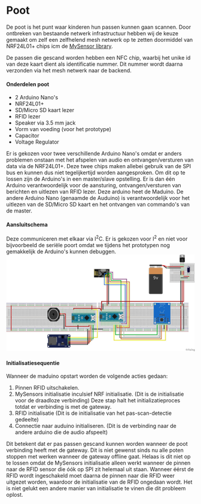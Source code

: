 # Poot

De poot is het punt waar kinderen hun passen kunnen gaan scannen. Door ontbreken van bestaande netwerk infrastructuur hebben wij de keuze gemaakt om zelf een zelfhelend mesh netwerk op te zetten doormiddel van NRF24L01+ chips icm de [MySensor library](https://www.mysensors.org/). 

De passen die gescand worden hebben een NFC chip, waarbij het unike id van deze kaart dient als identificatie nummer. Dit nummer wordt daarna verzonden via het mesh netwerk naar de backend.

#### Onderdelen poot
- 2 Arduino Nano's
- NRF24L01+
- SD/Micro SD kaart lezer
- RFID lezer
- Speaker via 3.5 mm jack
- Vorm van voeding (voor het prototype)
- Capacitor
- Voltage Regulator

Er is gekozen voor twee verschillende Arduino Nano's omdat er anders problemen onstaan met het afspelen van audio en ontvangen/versturen van data via de NRF24L01+. Deze twee chips maken allebei gebruik van de SPI bus en kunnen dus niet tegelijkertijd worden aangesproken. Om dit op te lossen zijn de Arduino's in een master/slave opstelling. Er is dan één Arduino verantwoordelijk voor de aansturing, ontvangen/versturen van berichten en uitlezen van RFID lezer. Deze arduino heet de Maduino. De andere Arduino Nano (genaamde de Auduino) is verantwoordelijk voor het uitlezen van de SD/Micro SD kaart en het ontvangen van commando's van de master.

#### Aansluitschema
Deze communiceren met elkaar via I<sup>2</sup>C. Er is gekozen voor I<sup>2</sup> en niet voor bijvoorbeeld de seriële poort omdat we tijdens het prototypen nog gemakkelijk de Arduino's kunnen debuggen.
![Aansluit schema poot v1](images/aansluitschema-poot-v1.jpeg)

#### Initialisatiesequentie
Wanneer de maduino opstart worden de volgende acties gedaan:
1. Pinnen RFID uitschakelen. 
2. MySensors initialisatie inculsief NRF initialisatie. (Dit is de initialisatie voor de draadloze verbinding) Deze stap halt het initializatieproces totdat er verbinding is met de gateway.
3. RFID initialisatie (Dit is de initialisatie van het pas-scan-detectie gedeelte)
4. Connectie naar auduino initialiseren. (Dit is de verbinding naar de andere arduino die de audio afspeelt)

Dit betekent dat er pas passen gescand kunnen worden wanneer de poot verbinding heeft met de gateway. Dit is niet gewenst sinds nu alle poten stoppen met werken wanneer de gateway offline gaat. Helaas is dit niet op te lossen omdat de MySensors initialisatie alleen werkt wanneer de pinnen naar de RFID sensor die óók op SPI zit helemaal uit staan. Wanneer éérst de RFID wordt ingeschakeld moet daarna de pinnen naar die RFID weer uitgezet worden, waardoor de initialisatie van de RFID ongedaan wordt. Het is niet gelukt een andere manier van initialisatie te vinen die dit probleem oplost. 

